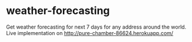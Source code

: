 # weather-forecasting
Get weather forecasting for next 7 days for any address around the world.  
Live implementation on http://pure-chamber-86624.herokuapp.com/
